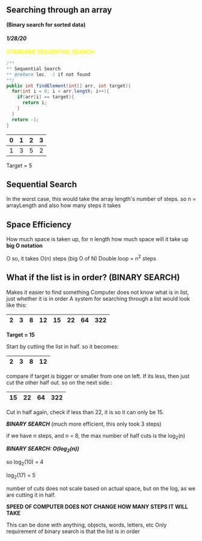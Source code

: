 ##  Searching through an array
**(Binary search for sorted data)**
#### *1/28/20*


**<span style="color: yellow;">STANDARD SEQUENTIAL SEARCH:</span>**
```java
/**
** Sequential Search
** @return loc, -1 if not found
**/
public int findElement(int[] arr, int target){
  for(int i = 0; i < arr.length; i++){
    if(arr[i] == target){
      return i;
    }
  }
  return -1;
}
```

| 0 | 1 | 2 | 3 |
|---|---|---|---|
| 1 | 3 | 5 | 2 |

Target = 5


## Sequential Search
In the worst case, this would take the array length's number of steps. so n = arrayLength and also how many steps it takes

## Space Efficiency
How much space is taken up, for n length how much space will it take up
**big O notation**

O <efficiencyLevel>
so, it takes O(n) steps
  (big O of N)
  Double loop = n<sup>2</sup> steps


## What if the list is in order? (BINARY SEARCH)
Makes it easier to find something
  Computer does not know what is in list, just whether it is in order
A system for searching through a list would look like this:

| 2 | 3 | 8 | 12 | 15 | 22 | 64 | 322 |
|---|---|---|----|----|----|----|-----|

**Target = 15**

Start by cutting the list in half. so it becomes:

| 2 | 3 | 8 | 12 |
|---|---|---|----|

compare if target is bigger or smaller from one on left. If its less, then just cut the other half out. so on the next side.:

| 15 | 22 | 64 | 322 |
|----|----|----|-----|

Cut in half again, check if less than 22, it is so it can only be 15.

***BINARY SEARCH*** (much more efficient, this only took 3 steps)

if we have n steps, and n = 8, the max number of half cuts is the log<sub>2</sub>(n)

***BINARY SEARCH: O(log<sub>2</sub>(n))***

so log<sub>2</sub>(10) = 4

log<sub>2</sub>(17) = 5

number of cuts does not scale based on actual space, but on the log, as we are cutting it in half.

**SPEED OF COMPUTER DOES NOT CHANGE HOW MANY STEPS IT WILL TAKE**


This can be done with anything, objects, words, letters, etc
Only requirement of binary search is that the list is in order

